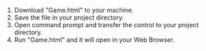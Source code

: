 1. Download "Game.html" to your machine.
2. Save the file in your project directory.
3. Open command prompt and transfer the control to your project directory.
4. Run "Game.html" and it will open in your Web Browser.
